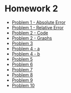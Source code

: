 # Homework 2

* [Problem 1 - Absolute Error](../SoftwareManual/basic/abserr.md)
* [Problem 1 - Relative Error](../SoftwareManual/basic/relerr.md)
* [Problem 2 - Code](../SoftwareManual/basic/approxderiv.md)
* [Problem 2 - Graphs]()
* [Problem 3]()
* [Problem 4 - a](../SoftwareManual/roots/xsqrditer.md)
* [Problem 4 - b](../SoftwareManual/roots/siniter.md)
* [Problem 5](../SoftwareManual/roots/bisection.md)
* [Problem 6](../SoftwareManual/roots/newton.md)
* [Problem 7](../SoftwareManual/roots/secant.md)
* [Problem 8](../SoftwareManual/roots/binewthybrid.md)
* [Problem 9](../SoftwareManual/roots/bisechybrid.md)
* [Problem 10]()
